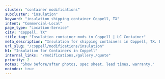 ```yaml
---
cluster: "container modifications"
subcluster: "insulation"
keyword: "insulation shipping container Coppell, TX"
intent: "Commercial-Local"
page_type: "Location-Service"
city: "Coppell, TX"
title_tag: "Insulation container mods in Coppell | LC Container"
meta_description: "Insulation for shipping containers in Coppell, TX. Local fabrication & pro install. LC Container — Since 2003. Get a quote."
url_slug: "/coppell/modifications/insulation"
h1: "Insulation for Containers in Coppell"
internal_links: "/modifications,/gallery,/quote"
priority: 2
notes: "Show before/after photos, spec sheet, lead times, warranty."
noindex: true
---
```


<!-- TODO: Add unique city/inventory copy, images, and internal links here. -->
